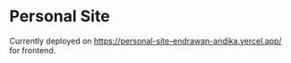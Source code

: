# Personal Site

Currently deployed on https://personal-site-endrawan-andika.vercel.app/ for frontend.
